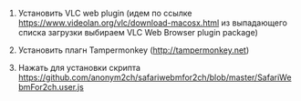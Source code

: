 1. Установить VLC web plugin (идем по ссылке https://www.videolan.org/vlc/download-macosx.html из выпадающего списка загрузки выбираем VLC Web Browser plugin package)

2. Установить плагн Tampermonkey (http://tampermonkey.net)

3. Нажать для установки скрипта https://github.com/anonym2ch/safariwebmfor2ch/blob/master/SafariWebmFor2ch.user.js
